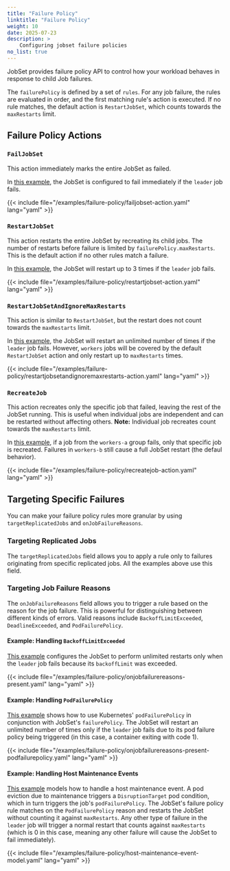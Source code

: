 ```yaml
---
title: "Failure Policy"
linktitle: "Failure Policy"
weight: 10
date: 2025-07-23
description: >
    Configuring jobset failure policies
no_list: true
---
```


JobSet provides failure policy API to control how your workload behaves in response to child Job failures.

The `failurePolicy` is defined by a set of `rules`. For any job failure, the rules are evaluated in order, and the first matching rule's action is executed. If no rule matches, the default action is `RestartJobSet`, which counts towards the `maxRestarts` limit.

## Failure Policy Actions

### `FailJobSet`
This action immediately marks the entire JobSet as failed.

In [this example](https://github.com/kubernetes-sigs/jobset/blob/main/site/static/examples/failure-policy/failjobset-action.yaml), the JobSet is configured to fail immediately if the `leader` job fails.

{{< include file="/examples/failure-policy/failjobset-action.yaml" lang="yaml" >}}

### `RestartJobSet`
This action restarts the entire JobSet by recreating its child jobs. The number of restarts before failure is limited by `failurePolicy.maxRestarts`. This is the default action if no other rules match a failure.

In [this example](https://github.com/kubernetes-sigs/jobset/blob/main/site/static/examples/failure-policy/restartjobset-action.yaml), the JobSet will restart up to 3 times if the `leader` job fails.

{{< include file="/examples/failure-policy/restartjobset-action.yaml" lang="yaml" >}}

### `RestartJobSetAndIgnoreMaxRestarts`
This action is similar to `RestartJobSet`, but the restart does not count towards the `maxRestarts` limit. 

In [this example](https://github.com/kubernetes-sigs/jobset/blob/main/site/static/examples/failure-policy/restartjobsetandignoremaxrestarts-action.yaml), the JobSet will restart an unlimited number of times if the `leader` job fails. However, `workers` jobs will be covered by the default `RestartJobSet` action and only restart up to `maxRestarts` times.

{{< include file="/examples/failure-policy/restartjobsetandignoremaxrestarts-action.yaml" lang="yaml" >}}

### `RecreateJob`
This action recreates only the specific job that failed, leaving the rest of the JobSet running. This is useful when individual jobs are independent and can be restarted without affecting others. **Note:** Individual job recreates count towards the `maxRestarts` limit.

In [this example](https://github.com/kubernetes-sigs/jobset/blob/main/site/static/examples/failure-policy/recreatejob-action.yaml), if a job from the `workers-a` group fails, only that specific job is recreated. Failures in `workers-b` still cause a full JobSet restart (the defaul behavior).

{{< include file="/examples/failure-policy/recreatejob-action.yaml" lang="yaml" >}}

## Targeting Specific Failures

You can make your failure policy rules more granular by using `targetReplicatedJobs` and `onJobFailureReasons`.

### Targeting Replicated Jobs
The `targetReplicatedJobs` field allows you to apply a rule only to failures originating from specific replicated jobs. All the examples above use this field.

### Targeting Job Failure Reasons
The `onJobFailureReasons` field allows you to trigger a rule based on the reason for the job failure. This is powerful for distinguishing between different kinds of errors. Valid reasons include `BackoffLimitExceeded`, `DeadlineExceeded`, and `PodFailurePolicy`.

#### Example: Handling `BackoffLimitExceeded`
[This example](https://github.com/kubernetes-sigs/jobset/blob/main/site/static/examples/failure-policy/onjobfailurereasons-present.yaml) configures the JobSet to perform unlimited restarts only when the `leader` job fails because its `backoffLimit` was exceeded.

{{< include file="/examples/failure-policy/onjobfailurereasons-present.yaml" lang="yaml" >}}

#### Example: Handling `PodFailurePolicy`
[This example](https://github.com/kubernetes-sigs/jobset/blob/main/site/static/examples/failure-policy/onjobfailurereasons-present-podfailurepolicy.yaml) shows how to use Kubernetes' `podFailurePolicy` in conjunction with JobSet's `failurePolicy`. The JobSet will restart an unlimited number of times only if the `leader` job fails due to its pod failure policy being triggered (in this case, a container exiting with code 1).

{{< include file="/examples/failure-policy/onjobfailurereasons-present-podfailurepolicy.yaml" lang="yaml" >}}

#### Example: Handling Host Maintenance Events
[This example](https://github.com/kubernetes-sigs/jobset/blob/main/site/static/examples/failure-policy/host-maintenance-event-model.yaml) models how to handle a host maintenance event. A pod eviction due to maintenance triggers a `DisruptionTarget` pod condition, which in turn triggers the job's `podFailurePolicy`. The JobSet's failure policy rule matches on the `PodFailurePolicy` reason and restarts the JobSet without counting it against `maxRestarts`. Any other type of failure in the `leader` job will trigger a normal restart that counts against `maxRestarts` (which is 0 in this case, meaning any other failure will cause the JobSet to fail immediately).

{{< include file="/examples/failure-policy/host-maintenance-event-model.yaml" lang="yaml" >}}